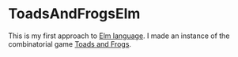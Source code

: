 # ToadsAndFrogsElm
This is my first approach to [Elm language](https://github.com/elm-lang). I made an instance of the combinatorial game [Toads and Frogs](https://en.wikipedia.org/wiki/Toads_and_Frogs).
